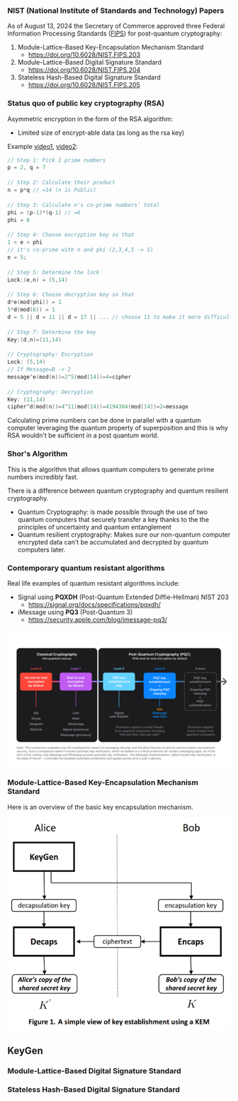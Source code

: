 ### NIST (National Institute of Standards and Technology) Papers
As of August 13, 2024 the Secretary of Commerce approved three Federal Information Processing Standards ([FIPS](https://csrc.nist.gov/projects/post-quantum-cryptography)) for post-quantum cryptography:
1. Module-Lattice-Based Key-Encapsulation Mechanism Standard
    - https://doi.org/10.6028/NIST.FIPS.203 
2. Module-Lattice-Based Digital Signature Standard
    - https://doi.org/10.6028/NIST.FIPS.204
3. Stateless Hash-Based Digital Signature Standard
    - https://doi.org/10.6028/NIST.FIPS.205

### Status quo of public key cryptography (RSA)
Asymmetric encryption in the form of the RSA algorithm:
- Limited size of encrypt-able data (as long as the rsa key) 

Example [video1](https://www.youtube.com/watch?v=4zahvcJ9glg), [video2](https://www.youtube.com/watch?v=oOcTVTpUsPQ):
```c
// Step 1: Pick 2 prime numbers
p = 2, q = 7

// Step 2: Calculate their product
n = p*q // =14 (n is Public)

// Step 3: Calculate n's co-prime numbers' total
phi = (p-1)*(q-1) // =6
phi = 6

// Step 4: Choose encryption key so that
1 < e < phi
// it's co-prime with n and phi (2,3,4,5 -> 5)
e = 5;

// Step 5: Determine the lock
Lock:(e,n) = (5,14)

// Step 6: Choose decryption key so that
d*e(mod(phi)) = 1
5*d(mod(6)) = 1
d = 5 || d = 11 || d = 17 || ... // choose 11 to make it more difficult

// Step 7: Determine the key
Key:(d,n)=(11,14)

// Cryptography: Encryption
Lock: (5,14)
// If Message=B -> 2
message^e(mod(n))=2^5(mod(14))=4=cipher

// Cryptography: Decryption
Key: (11,14)
cipher^d(mod(n))=4^11(mod(14))=4194304(mod(14))=2=message
```
Calculating prime numbers can be done in parallel with a quantum computer leveraging the quantum property of superposition and this is why RSA wouldn't be sufficient in a post quantum world.

### Shor's Algorithm
This is the algorithm that allows quantum computers to generate prime numbers incredibly fast. 

There is a difference between quantum cryptography and quantum resilient cryptography.
- Quantum Cryptography: is made possible through the use of two quantum computers that securely transfer a key thanks to the the principles of uncertainty and quantum entanglement
- Quantum resilient cryptography: Makes sure our non-quantum computer encrypted data can't be accumulated and decrypted by quantum computers later.

### Contemporary quantum resistant algorithms
Real life examples of quantum resistant algorithms include:
- Signal using **PQXDH** (Post-Quantum Extended Diffie-Hellman) NIST 203
    - https://signal.org/docs/specifications/pqxdh/
- iMessage using **PQ3** (Post-Quantum 3)
    - https://security.apple.com/blog/imessage-pq3/

![PQstatusquo](media/pq3.png)

### Module-Lattice-Based Key-Encapsulation Mechanism Standard
Here is an overview of the basic key encapsulation mechanism.

![kem](media/kem.png)

KeyGen
- 

### Module-Lattice-Based Digital Signature Standard

### Stateless Hash-Based Digital Signature Standard 

